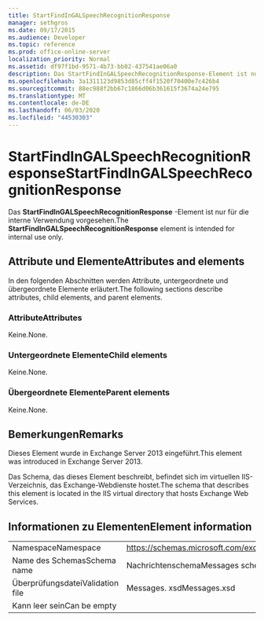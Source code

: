 ```yaml
---
title: StartFindInGALSpeechRecognitionResponse
manager: sethgros
ms.date: 09/17/2015
ms.audience: Developer
ms.topic: reference
ms.prod: office-online-server
localization_priority: Normal
ms.assetid: df97f1bd-9571-4b73-bb02-437541ae06a0
description: Das StartFindInGALSpeechRecognitionResponse-Element ist nur für die interne Verwendung vorgesehen.
ms.openlocfilehash: 3a1311123d9853d85cff4f1520f70400e7c426b4
ms.sourcegitcommit: 88ec988f2bb67c1866d06b361615f3674a24e795
ms.translationtype: MT
ms.contentlocale: de-DE
ms.lasthandoff: 06/03/2020
ms.locfileid: "44530303"
---
```

# <a name="startfindingalspeechrecognitionresponse"></a><span data-ttu-id="90c7a-103">StartFindInGALSpeechRecognitionResponse</span><span class="sxs-lookup"><span data-stu-id="90c7a-103">StartFindInGALSpeechRecognitionResponse</span></span>

<span data-ttu-id="90c7a-104">Das **StartFindInGALSpeechRecognitionResponse** -Element ist nur für die interne Verwendung vorgesehen.</span><span class="sxs-lookup"><span data-stu-id="90c7a-104">The **StartFindInGALSpeechRecognitionResponse** element is intended for internal use only.</span></span> 

## <a name="attributes-and-elements"></a><span data-ttu-id="90c7a-105">Attribute und Elemente</span><span class="sxs-lookup"><span data-stu-id="90c7a-105">Attributes and elements</span></span>

<span data-ttu-id="90c7a-106">In den folgenden Abschnitten werden Attribute, untergeordnete und übergeordnete Elemente erläutert.</span><span class="sxs-lookup"><span data-stu-id="90c7a-106">The following sections describe attributes, child elements, and parent elements.</span></span>
  
### <a name="attributes"></a><span data-ttu-id="90c7a-107">Attribute</span><span class="sxs-lookup"><span data-stu-id="90c7a-107">Attributes</span></span>

<span data-ttu-id="90c7a-108">Keine.</span><span class="sxs-lookup"><span data-stu-id="90c7a-108">None.</span></span>
  
### <a name="child-elements"></a><span data-ttu-id="90c7a-109">Untergeordnete Elemente</span><span class="sxs-lookup"><span data-stu-id="90c7a-109">Child elements</span></span>

<span data-ttu-id="90c7a-110">Keine.</span><span class="sxs-lookup"><span data-stu-id="90c7a-110">None.</span></span>
  
### <a name="parent-elements"></a><span data-ttu-id="90c7a-111">Übergeordnete Elemente</span><span class="sxs-lookup"><span data-stu-id="90c7a-111">Parent elements</span></span>

<span data-ttu-id="90c7a-112">Keine.</span><span class="sxs-lookup"><span data-stu-id="90c7a-112">None.</span></span>
  
## <a name="remarks"></a><span data-ttu-id="90c7a-113">Bemerkungen</span><span class="sxs-lookup"><span data-stu-id="90c7a-113">Remarks</span></span>

<span data-ttu-id="90c7a-114">Dieses Element wurde in Exchange Server 2013 eingeführt.</span><span class="sxs-lookup"><span data-stu-id="90c7a-114">This element was introduced in Exchange Server 2013.</span></span>
  
<span data-ttu-id="90c7a-115">Das Schema, das dieses Element beschreibt, befindet sich im virtuellen IIS-Verzeichnis, das Exchange-Webdienste hostet.</span><span class="sxs-lookup"><span data-stu-id="90c7a-115">The schema that describes this element is located in the IIS virtual directory that hosts Exchange Web Services.</span></span>
  
## <a name="element-information"></a><span data-ttu-id="90c7a-116">Informationen zu Elementen</span><span class="sxs-lookup"><span data-stu-id="90c7a-116">Element information</span></span>

|||
|:-----|:-----|
|<span data-ttu-id="90c7a-117">Namespace</span><span class="sxs-lookup"><span data-stu-id="90c7a-117">Namespace</span></span>  <br/> |https://schemas.microsoft.com/exchange/services/2006/messages  <br/> |
|<span data-ttu-id="90c7a-118">Name des Schemas</span><span class="sxs-lookup"><span data-stu-id="90c7a-118">Schema name</span></span>  <br/> |<span data-ttu-id="90c7a-119">Nachrichtenschema</span><span class="sxs-lookup"><span data-stu-id="90c7a-119">Messages schema</span></span>  <br/> |
|<span data-ttu-id="90c7a-120">Überprüfungsdatei</span><span class="sxs-lookup"><span data-stu-id="90c7a-120">Validation file</span></span>  <br/> |<span data-ttu-id="90c7a-121">Messages. xsd</span><span class="sxs-lookup"><span data-stu-id="90c7a-121">Messages.xsd</span></span>  <br/> |
|<span data-ttu-id="90c7a-122">Kann leer sein</span><span class="sxs-lookup"><span data-stu-id="90c7a-122">Can be empty</span></span>  <br/> ||
   


